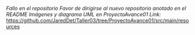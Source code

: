 _Fallo en el repositorio_
_Favor de dirigirse al nuevo repositorio anotado en el README_
_Imágenes y diagrama UML en ProyectoAvance01_
_Link:_ https://github.com/JaredDet/Taller03/tree/ProyectoAvance01/src/main/resources
